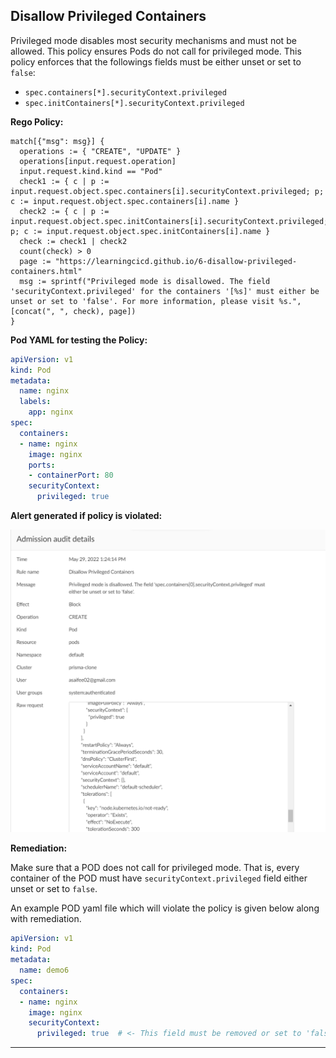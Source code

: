 ## Disallow Privileged Containers

Privileged mode disables most security mechanisms and must not be allowed. This policy ensures Pods do not call for privileged mode. This policy enforces that the followings fields must be either unset or set to `false`:
- `spec.containers[*].securityContext.privileged`
- `spec.initContainers[*].securityContext.privileged`

**Rego Policy:**

```rego
match[{"msg": msg}] {
  operations := { "CREATE", "UPDATE" }
  operations[input.request.operation]
  input.request.kind.kind == "Pod"
  check1 := { c | p := input.request.object.spec.containers[i].securityContext.privileged; p; c := input.request.object.spec.containers[i].name }
  check2 := { c | p := input.request.object.spec.initContainers[i].securityContext.privileged; p; c := input.request.object.spec.initContainers[i].name }
  check := check1 | check2
  count(check) > 0
  page := "https://learningcicd.github.io/6-disallow-privileged-containers.html"
  msg := sprintf("Privileged mode is disallowed. The field 'securityContext.privileged' for the containers '[%s]' must either be unset or set to 'false'. For more information, please visit %s.", [concat(", ", check), page])
}
```

**Pod YAML for testing the Policy:**

```yaml
apiVersion: v1
kind: Pod
metadata:
  name: nginx
  labels:
    app: nginx
spec:
  containers:
  - name: nginx
    image: nginx
    ports:
    - containerPort: 80
    securityContext:
      privileged: true
```

**Alert generated if policy is violated:**

![6](./images/6.png)

**Remediation:**

Make sure that a POD does not call for privileged mode. That is, every container of the POD must have `securityContext.privileged` field either unset or set to `false`.

An example POD yaml file which will violate the policy is given below along with remediation.

```yaml
apiVersion: v1
kind: Pod
metadata:
  name: demo6
spec:
  containers:
  - name: nginx
    image: nginx
    securityContext:
      privileged: true  # <- This field must be removed or set to 'false'
```

---
